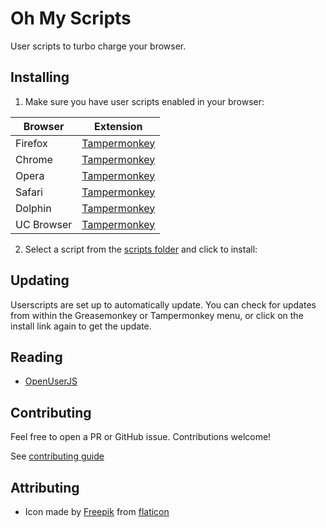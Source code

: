 # Oh My Scripts

User scripts to turbo charge your browser.

## Installing

1. Make sure you have user scripts enabled in your browser:

| Browser    | Extension                                                          |
| ---------- | ------------------------------------------------------------------ |
| Firefox    | [Tampermonkey](https://tampermonkey.net/?ext=dhdg&browser=firefox) |
| Chrome     | [Tampermonkey](https://tampermonkey.net/?ext=dhdg&browser=chrome)  |
| Opera      | [Tampermonkey](https://tampermonkey.net/?ext=dhdg&browser=opera)   |
| Safari     | [Tampermonkey](https://tampermonkey.net/?ext=dhdg&browser=safari)  |
| Dolphin    | [Tampermonkey](https://tampermonkey.net/?ext=dhdg&browser=dolphin) |
| UC Browser | [Tampermonkey](https://tampermonkey.net/?ext=dhdg&browser=ucweb)   |

2. Select a script from the [scripts folder](https://github.com/iamogbz/oh-my-scripts/tree/master/scripts) and click to install:

## Updating

Userscripts are set up to automatically update. You can check for updates from within the Greasemonkey or Tampermonkey menu, or click on the install link again to get the update.

## Reading

- [OpenUserJS](https://openuserjs.org)

## Contributing

Feel free to open a PR or GitHub issue. Contributions welcome!

See [contributing guide](https://github.com/iamogbz/oh-my-scripts/blob/master/CONTRIBUTING.md)

## Attributing

- Icon made by [Freepik](http://www.freepik.com/) from [flaticon](https://www.flaticon.com/free-icon/monkey_3069257)
